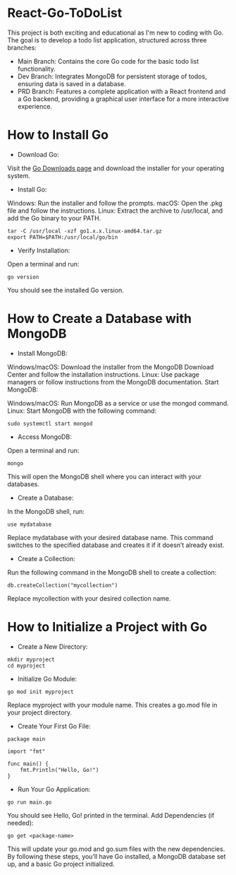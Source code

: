 # React-Go-ToDoList
This project is both exciting and educational as I'm new to coding with Go. The goal is to develop a todo list application, structured across three branches:

- Main Branch: Contains the core Go code for the basic todo list functionality.
- Dev Branch: Integrates MongoDB for persistent storage of todos, ensuring data is saved in a database.
- PRD Branch: Features a complete application with a React frontend and a Go backend, providing a graphical user interface for a more interactive experience.

# How to Install Go
- Download Go:

Visit the [Go Downloads page](https://go.dev/dl/) and download the installer for your operating system.

- Install Go:

Windows: Run the installer and follow the prompts.
macOS: Open the .pkg file and follow the instructions.
Linux: Extract the archive to /usr/local, and add the Go binary to your PATH.

```
tar -C /usr/local -xzf go1.x.x.linux-amd64.tar.gz
export PATH=$PATH:/usr/local/go/bin
```

- Verify Installation:

Open a terminal and run:
```
go version
```
You should see the installed Go version.


# How to Create a Database with MongoDB
- Install MongoDB:

Windows/macOS: Download the installer from the MongoDB Download Center and follow the installation instructions.
Linux: Use package managers or follow instructions from the MongoDB documentation.
Start MongoDB:

Windows/macOS: Run MongoDB as a service or use the mongod command.
Linux: Start MongoDB with the following command:

```
sudo systemctl start mongod
```

- Access MongoDB:

Open a terminal and run:
```
mongo
```
This will open the MongoDB shell where you can interact with your databases.

- Create a Database:

In the MongoDB shell, run:
```
use mydatabase
```
Replace mydatabase with your desired database name. This command switches to the specified database and creates it if it doesn’t already exist.

- Create a Collection:

Run the following command in the MongoDB shell to create a collection:
```
db.createCollection("mycollection")
```
Replace mycollection with your desired collection name.

# How to Initialize a Project with Go
- Create a New Directory:
```
mkdir myproject
cd myproject
```
- Initialize Go Module:

```
go mod init myproject
```
Replace myproject with your module name. This creates a go.mod file in your project directory.

- Create Your First Go File:

```
package main

import "fmt"

func main() {
    fmt.Println("Hello, Go!")
}

```
- Run Your Go Application:
```
go run main.go
```
You should see Hello, Go! printed in the terminal.
Add Dependencies (if needed):
```
go get <package-name>
```

This will update your go.mod and go.sum files with the new dependencies.
By following these steps, you’ll have Go installed, a MongoDB database set up, and a basic Go project initialized.
